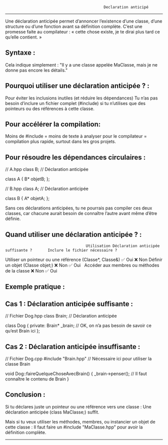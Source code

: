                                                 Declaration anticipé
***********************************************************************************************************************

Une déclaration anticipée permet d’annoncer l’existence d’une classe, d’une structure ou d’une fonction 
avant sa définition complète.
C’est une promesse faite au compilateur : « cette chose existe, je te dirai plus tard ce qu’elle contient. »

Syntaxe :
---------

Cela indique simplement : "Il y a une classe appelée MaClasse, mais je ne donne pas encore les détails."

Pourquoi utiliser une déclaration anticipée ? :
-----------------------------------------------

Pour éviter les inclusions inutiles (et réduire les dépendances)
Tu n’as pas besoin d’inclure un fichier complet (#include) si tu n’utilises que des pointeurs 
ou des références à cette classe.

Pour accélérer la compilation:
------------------------------

Moins de #include = moins de texte à analyser pour le compilateur = compilation plus rapide, surtout dans les gros projets.

Pour résoudre les dépendances circulaires :
-------------------------------------------

// A.hpp
class B; // Déclaration anticipée

class A {
    B* objetB;
};

// B.hpp
class A; // Déclaration anticipée

class B {
    A* objetA;
};

Sans ces déclarations anticipées, tu ne pourrais pas compiler ces deux classes, car chacune aurait 
besoin de connaître l’autre avant même d’être définie.

Quand utiliser une déclaration anticipée ? :
--------------------------------------------

                                        Utilisation	Déclaration anticipée suffisante ?       Inclure le fichier nécessaire ? 

Utiliser un pointeur ou une référence (Classe*, Classe&)  	                ✅ Oui	                    ❌ Non
Définir un objet (Classe objet;)	                                        ❌ Non	                    ✅ Oui        
Accéder aux membres ou méthodes de la classe	                            ❌ Non	                    ✅ Oui

Exemple pratique : 
------------------

Cas 1 : Déclaration anticipée suffisante :
------------------------------------------

// Fichier Dog.hpp
class Brain; // Déclaration anticipée

class Dog {
private:
    Brain* _brain; // OK, on n’a pas besoin de savoir ce qu’est Brain ici
};

Cas 2 : Déclaration anticipée insuffisante :
--------------------------------------------

// Fichier Dog.cpp
#include "Brain.hpp" // Nécessaire ici pour utiliser la classe Brain

void Dog::faireQuelqueChoseAvecBrain() {
    _brain->penser(); // Il faut connaître le contenu de Brain
}

Conclusion :
------------

Si tu déclares juste un pointeur ou une référence vers une classe :
Une déclaration anticipée (class MaClasse;) suffit.

Mais si tu veux utiliser les méthodes, membres, ou instancier un objet de cette classe :
Il faut faire un #include "MaClasse.hpp" pour avoir la définition complète.

********************************************************************************************************************
